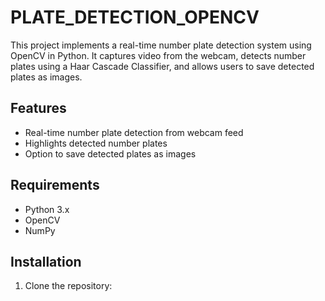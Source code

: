 # PLATE_DETECTION_OPENCV

This project implements a real-time number plate detection system using OpenCV in Python. It captures video from the webcam, detects number plates using a Haar Cascade Classifier, and allows users to save detected plates as images.

## Features
- Real-time number plate detection from webcam feed
- Highlights detected number plates
- Option to save detected plates as images

## Requirements
- Python 3.x
- OpenCV
- NumPy

## Installation
1. Clone the repository:
